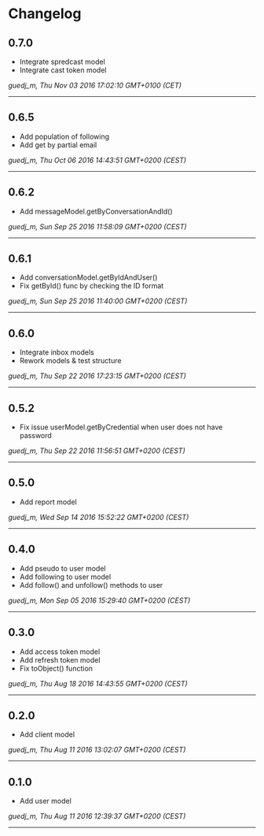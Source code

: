 # Changelog

## 0.7.0

* Integrate spredcast model
* Integrate cast token model

*guedj_m, Thu Nov 03 2016 17:02:10 GMT+0100 (CET)*

---
## 0.6.5

* Add population of following
* Add get by partial email

*guedj_m, Thu Oct 06 2016 14:43:51 GMT+0200 (CEST)*

---
## 0.6.2

* Add messageModel.getByConversationAndId()

*guedj_m, Sun Sep 25 2016 11:58:09 GMT+0200 (CEST)*

---
## 0.6.1

* Add conversationModel.getByIdAndUser()
* Fix getById() func by checking the ID format

*guedj_m, Sun Sep 25 2016 11:40:00 GMT+0200 (CEST)*

---
## 0.6.0

* Integrate inbox models
* Rework models & test structure

*guedj_m, Thu Sep 22 2016 17:23:15 GMT+0200 (CEST)*

---
## 0.5.2

* Fix issue userModel.getByCredential when user does not have password

*guedj_m, Thu Sep 22 2016 11:56:51 GMT+0200 (CEST)*

---
## 0.5.0

* Add report model

*guedj_m, Wed Sep 14 2016 15:52:22 GMT+0200 (CEST)*

---
## 0.4.0

* Add pseudo to user model
* Add following to user model
* Add follow() and unfollow() methods to user 

*guedj_m, Mon Sep 05 2016 15:29:40 GMT+0200 (CEST)*

---
## 0.3.0

* Add access token model
* Add refresh token model
* Fix toObject() function

*guedj_m, Thu Aug 18 2016 14:43:55 GMT+0200 (CEST)*

---
## 0.2.0

* Add client model

*guedj_m, Thu Aug 11 2016 13:02:07 GMT+0200 (CEST)*

---
## 0.1.0

* Add user model

*guedj_m, Thu Aug 11 2016 12:39:37 GMT+0200 (CEST)*

---